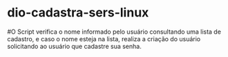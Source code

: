 # dio-cadastra-sers-linux

#O Script verifica o nome informado pelo usuário consultando uma lista de cadastro, e caso o nome esteja na lista, realiza a criação do usuário solicitando ao usuário que cadastre sua senha.
